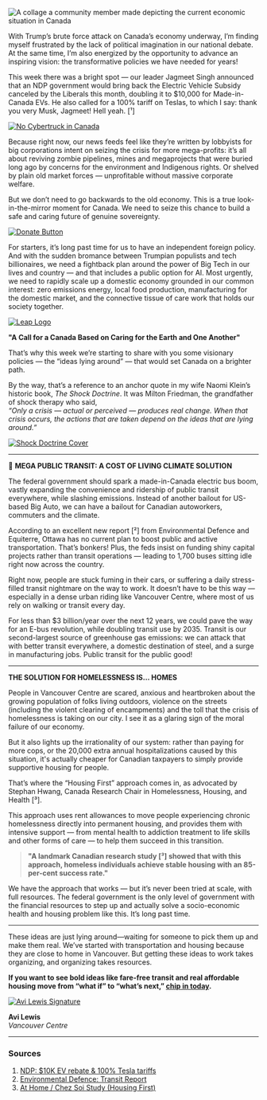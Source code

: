 ![A collage a community member made depicting the current economic situation in Canada](https://assets.nationbuilder.com/vcndp/pages/463/features/extralarge/fork_in_the_road_final.jpg?1740870733)

With Trump’s brute force attack on Canada’s economy underway, I’m finding myself frustrated by the lack of political imagination in our national debate. At the same time, I’m also energized by the opportunity to advance an inspiring vision: the transformative policies we have needed for years!

This week there was a bright spot — our leader Jagmeet Singh announced that an NDP government would bring back the Electric Vehicle Subsidy canceled by the Liberals this month, doubling it to $10,000 for Made-in-Canada EVs. He also called for a 100% tariff on Teslas, to which I say: thank you very Musk, Jagmeet! Hell yeah. [¹]

[![No Cybertruck in Canada](https://assets.nationbuilder.com/vcndp/mailings/53/attachments/original/no_cyber_truck_canada.png?1739289204)](https://www.voteavi.ca/donate-ideas?e=595dd582b28cfff296f480011ab2b794&utm_source=vcndp&utm_medium=email&utm_campaign=ideas_lying_around_drip_1&n=3&test_email=1)

Because right now, our news feeds feel like they’re written by lobbyists for big corporations intent on seizing the crisis for more mega-profits: it’s all about reviving zombie pipelines, mines and megaprojects that were buried long ago by concerns for the environment and Indigenous rights. Or shelved by plain old market forces — unprofitable without massive corporate welfare.

But we don’t need to go backwards to the old economy. This is a true look-in-the-mirror moment for Canada. We need to seize this chance to build a safe and caring future of genuine sovereignty.

[![Donate Button](https://assets.nationbuilder.com/vcndp/pages/463/attachments/original/1740793151/button_2.png?1740793151)](https://www.voteavi.ca/donate-ideas)

For starters, it’s long past time for us to have an independent foreign policy. And with the sudden bromance between Trumpian populists and tech billionaires, we need a fightback plan around the power of Big Tech in our lives and country — and that includes a public option for AI. Most urgently, we need to rapidly scale up a domestic economy grounded in our common interest: zero emissions energy, local food production, manufacturing for the domestic market, and the connective tissue of care work that holds our society together.

[![Leap Logo](https://assets.nationbuilder.com/vcndp/mailings/53/attachments/original/Logo_2x.png?1739288184)](https://www.voteavi.ca/donate-ideas?e=595dd582b28cfff296f480011ab2b794&utm_source=vcndp&utm_medium=email&utm_campaign=ideas_lying_around_drip_1&n=4&test_email=1)

**"A Call for a Canada Based on Caring for the Earth and One Another"**

That’s why this week we’re starting to share with you some visionary policies — the “ideas lying around” — that would set Canada on a brighter path.

By the way, that’s a reference to an anchor quote in my wife Naomi Klein’s historic book, *The Shock Doctrine*. It was Milton Friedman, the grandfather of shock therapy who said,  
*“Only a crisis — actual or perceived — produces real change. When that crisis occurs, the actions that are taken depend on the ideas that are lying around.”*

[![Shock Doctrine Cover](https://assets.nationbuilder.com/vcndp/mailings/53/attachments/original/W4-Book-tem1418_theedgemalaysia.jpg?1739289275)](https://www.voteavi.ca/donate-ideas?e=595dd582b28cfff296f480011ab2b794&utm_source=vcndp&utm_medium=email&utm_campaign=ideas_lying_around_drip_1&n=5&test_email=1)

---

🚌 **MEGA PUBLIC TRANSIT: A COST OF LIVING CLIMATE SOLUTION**

The federal government should spark a made-in-Canada electric bus boom, vastly expanding the convenience and ridership of public transit everywhere, while slashing emissions. Instead of another bailout for US-based Big Auto, we can have a bailout for Canadian autoworkers, commuters and the climate.

According to an excellent new report [²] from Environmental Defence and Equiterre, Ottawa has no current plan to boost public and active transportation. That’s bonkers! Plus, the feds insist on funding shiny capital projects rather than transit operations — leading to 1,700 buses sitting idle right now across the country.

Right now, people are stuck fuming in their cars, or suffering a daily stress-filled transit nightmare on the way to work. It doesn’t have to be this way — especially in a dense urban riding like Vancouver Centre, where most of us rely on walking or transit every day.

For less than $3 billion/year over the next 12 years, we could pave the way for an E-bus revolution, while doubling transit use by 2035. Transit is our second-largest source of greenhouse gas emissions: we can attack that with better transit everywhere, a domestic destination of steel, and a surge in manufacturing jobs. Public transit for the public good!

---

**THE SOLUTION FOR HOMELESSNESS IS… HOMES**

People in Vancouver Centre are scared, anxious and heartbroken about the growing population of folks living outdoors, violence on the streets (including the violent clearing of encampments) and the toll that the crisis of homelessness is taking on our city. I see it as a glaring sign of the moral failure of our economy.

But it also lights up the irrationality of our system: rather than paying for more cops, or the 20,000 extra annual hospitalizations caused by this situation, it's actually cheaper for Canadian taxpayers to simply provide supportive housing for people.

That’s where the “Housing First” approach comes in, as advocated by Stephan Hwang, Canada Research Chair in Homelessness, Housing, and Health [³].

This approach uses rent allowances to move people experiencing chronic homelessness directly into permanent housing, and provides them with intensive support — from mental health to addiction treatment to life skills and other forms of care — to help them succeed in this transition.

> **"A landmark Canadian research study [³] showed that with this approach, homeless individuals achieve stable housing with an 85-per-cent success rate."**

We have the approach that works — but it’s never been tried at scale, with full resources. The federal government is the only level of government with the financial resources to step up and actually solve a socio-economic health and housing problem like this. It’s long past time.

---

These ideas are just lying around—waiting for someone to pick them up and make them real. We’ve started with transportation and housing because they are close to home in Vancouver. But getting these ideas to work takes organizing, and organizing takes resources.

**If you want to see bold ideas like fare-free transit and real affordable housing move from “what if” to “what’s next,” [chip in today](https://www.voteavi.ca/donate-ideas).**

[![Avi Lewis Signature](https://assets.nationbuilder.com/vcndp/mailings/53/attachments/original/avi_for_signature_circle_orange.png?1739323293)](https://www.voteavi.ca/donate-ideas?e=595dd582b28cfff296f480011ab2b794&utm_source=vcndp&utm_medium=email&utm_campaign=ideas_lying_around_drip_1&n=8&test_email=1)

**Avi Lewis**  
_Vancouver Centre_

---

### Sources

1. [NDP: $10K EV rebate & 100% Tesla tariffs](https://www.vcndp.ca/r?u=jj4GTkzk5-8aoHpiUIPQ6BF7sUCrmWvZu_GB4qJ_f3spssHM0b4U7NHCOVhu2AKyV49Eap28XGAUnx8gC0YJIOr1bRrRr5f8g53L-_oIHorzjfsEZDMUlrJkKQ1FsOWU_ksK6MOVbXAUPb7cvzFVsA)  
2. [Environmental Defence: Transit Report](https://www.vcndp.ca/r?u=JmgVACq0lPJZWYwMxtHjJxcCld40ErS0mNUvZV3t0x7nyRHn8amDNJUcx-qqI4sWKXf0sTX9k3aGbGHw6JbC7OlB0ZJPG2X1-M_92VN4xLPKU37fhrWKv-tuC7ZkPZOlvfhME15MwegzI2vS0WAmeHLsd2UiMfVNlIcwnpFDFqk)  
3. [At Home / Chez Soi Study (Housing First)](https://www.vcndp.ca/r?u=z57kOnvMUB99sFdec7DzSD9fQCwnexlpZECnBimrV7LgV9I9EpfqEqv16lE4f7P2)

